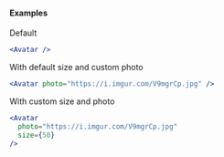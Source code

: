 #### **Examples** ####

Default
```jsx
<Avatar />
```

With default size and custom photo
```jsx
<Avatar photo="https://i.imgur.com/V9mgrCp.jpg" />
```

With custom size and photo
```jsx
<Avatar
  photo="https://i.imgur.com/V9mgrCp.jpg"
  size={50}
/>
```
